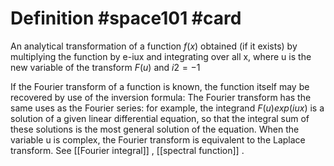 # Definition #space101 #card

An analytical transformation of a function $f(x)$ obtained (if it
exists) by multiplying the function by e-iux and integrating over
all x, where u is the new variable of the transform $F(u)$ and $i2=-1$

If the Fourier transform of a function is known, the function
itself may be recovered by use of the inversion formula: The Fourier
transform has the same uses as the Fourier series: for example, the
integrand $F(u) exp (iux)$ is a solution of a given linear
differential equation, so that the integral sum of these solutions
is the most general solution of the equation. When the variable u is
complex, the Fourier transform is equivalent to the Laplace
transform. See [[Fourier integral]] , [[spectral function]] .